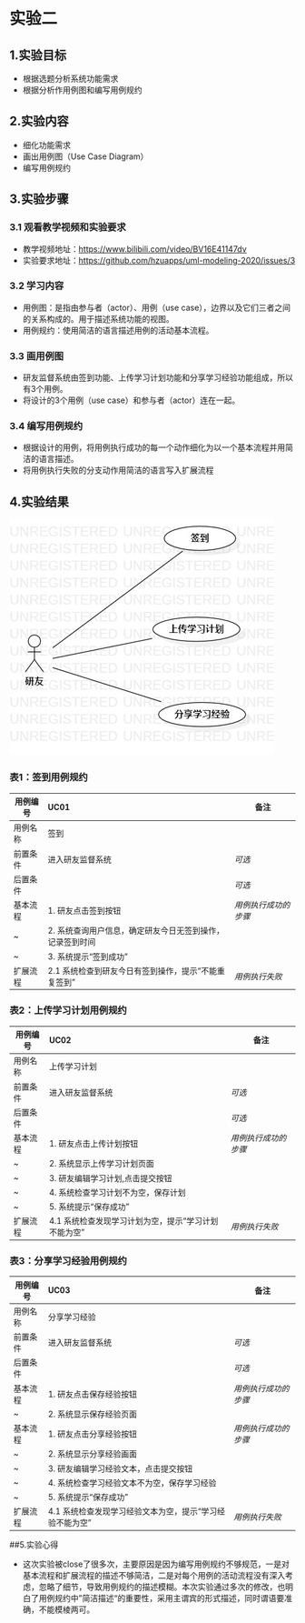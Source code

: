 # 实验二

## 1.实验目标

- 根据选题分析系统功能需求
- 根据分析作用例图和编写用例规约

## 2.实验内容

- 细化功能需求 
- 画出用例图（Use Case Diagram）
- 编写用例规约

## 3.实验步骤

### 3.1 观看教学视频和实验要求
- 教学视频地址：https://www.bilibili.com/video/BV16E41147dv
- 实验要求地址：https://github.com/hzuapps/uml-modeling-2020/issues/3

### 3.2 学习内容
- 用例图：是指由参与者（actor）、用例（use case），边界以及它们三者之间的关系构成的。用于描述系统功能的视图。
- 用例规约：使用简洁的语言描述用例的活动基本流程。

### 3.3 画用例图
- 研友监督系统由签到功能、上传学习计划功能和分享学习经验功能组成，所以有3个用例。
- 将设计的3个用例（use case）和参与者（actor）连在一起。

### 3.4 编写用例规约
- 根据设计的用例，将用例执行成功的每一个动作细化为以一个基本流程并用简洁的语言描述。
- 将用例执行失败的分支动作用简洁的语言写入扩展流程


## 4.实验结果

![用例图](./Lab02_UseCaseDiagram.jpg)

### 表1：签到用例规约  

用例编号  | UC01 | 备注  
-|:-|-  
用例名称  | 签到  |   
前置条件  |  进入研友监督系统  | *可选*   
后置条件  |      | *可选*   
基本流程  | 1. 研友点击签到按钮  |*用例执行成功的步骤*    
~| 2. 系统查询用户信息，确定研友今日无签到操作，记录签到时间  |  
~| 3. 系统提示“签到成功”  |  
扩展流程  | 2.1 系统检查到研友今日有签到操作，提示“不能重复签到”   |*用例执行失败*  

### 表2：上传学习计划用例规约  

用例编号  | UC02 | 备注  
-|:-|-  
用例名称  | 上传学习计划  |   
前置条件  |  进入研友监督系统    | *可选*   
后置条件  |      | *可选*   
基本流程  | 1. 研友点击上传计划按钮  |*用例执行成功的步骤*    
~| 2. 系统显示上传学习计划页面  |   
~| 3. 研友编辑学习计划,点击提交按钮  |   
~| 4. 系统检查学习计划不为空，保存计划 |  
~| 5. 系统提示“保存成功”   |  
扩展流程  | 4.1 系统检查发现学习计划为空，提示“学习计划不能为空”   |*用例执行失败*    

### 表3：分享学习经验用例规约  

用例编号  | UC03 | 备注  
-|:-|-  
用例名称  | 分享学习经验  |   
前置条件  |   进入研友监督系统   | *可选*   
后置条件  |      | *可选*   
基本流程  | 1. 研友点击保存经验按钮  |*用例执行成功的步骤*    
~| 2. 系统显示保存经验页面  |   
基本流程  | 1. 研友点击分享经验按钮  |*用例执行成功的步骤*    
~| 2. 系统显示分享经验画面  |   
~| 3. 研友编辑学习经验文本，点击提交按钮  |   
~| 4. 系统检查学习经验文本不为空，保存学习经验  |
~| 5. 系统提示“保存成功” |
扩展流程  | 4.1 系统检查发现学习经验文本为空，提示“学习经验不能为空”   |*用例执行失败*    


##5.实验心得
- 这次实验被close了很多次，主要原因是因为编写用例规约不够规范，一是对基本流程和扩展流程的描述不够简洁，二是对每个用例的活动流程没有深入考虑，忽略了细节，导致用例规约的描述模糊。本次实验通过多次的修改，也明白了用例规约中”简洁描述“的重要性，采用主谓宾的形式描述，同时谓语要准确，不能模棱两可。
